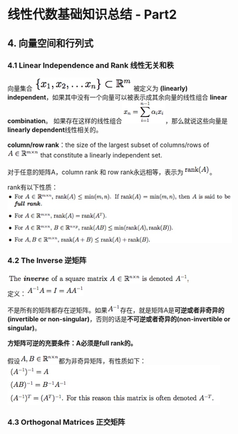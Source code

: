 # 线性代数基础知识总结 - Part2
## 4. 向量空间和行列式 
### 4.1 Linear Independence and Rank 线性无关和秩
向量集合 ![](media/14925183609561.jpg) 被定义为 **(linearly) independent**，如果其中没有一个向量可以被表示成其余向量的线性组合 **linear combination**。
如果存在这样的线性组合![](media/14925195918748.jpg)，那么就说这些向量是**linearly dependent**线性相关的。

**column/row rank**：the size of the largest subset of columns/rows of ![](media/14925198968118.jpg) that constitute a linearly independent set.

对于任意的矩阵A，column rank 和 row rank永远相等，表示为![](media/14925207224133.jpg)。

rank有以下性质：<br>
![](media/14925208608920.jpg)

### 4.2 The Inverse 逆矩阵
![](media/14925218699967.jpg)<br>
定义：![](media/14925218848962.jpg)

不是所有的矩阵都存在逆矩阵。如果![](media/14925219993514.jpg)存在，就是矩阵A是**可逆或者非奇异的(invertible or non-singular)**，否则的话是**不可逆或者奇异的(non-invertible or singular)**。

**方矩阵可逆的充要条件：A必须是full rank的。**

假设![](media/14925221885984.jpg)都为非奇异矩阵，有性质如下：<br>
![](media/14925222313691.jpg)

### 4.3 Orthogonal Matrices 正交矩阵


